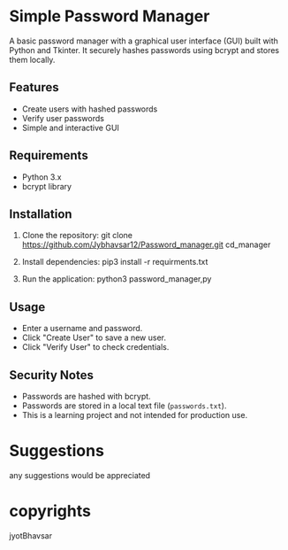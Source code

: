 # Simple Password Manager

A basic password manager with a graphical user interface (GUI) built with Python and Tkinter. It securely hashes passwords using bcrypt and stores them locally.

## Features

- Create users with hashed passwords
- Verify user passwords
- Simple and interactive GUI

## Requirements

- Python 3.x
- bcrypt library

## Installation

1. Clone the repository:
git clone https://github.com/Jybhavsar12/Password_manager.git
cd_manager

2. Install dependencies:
pip3 install -r requirments.txt


3. Run the application:
python3 password_manager,py



## Usage

- Enter a username and password.
- Click "Create User" to save a new user.
- Click "Verify User" to check credentials.

## Security Notes

- Passwords are hashed with bcrypt.
- Passwords are stored in a local text file (`passwords.txt`).
- This is a learning project and not intended for production use.

# Suggestions 
any suggestions would be appreciated 

# copyrights 
jyotBhavsar


